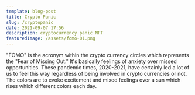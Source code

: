 ```yaml
---
template: blog-post
title: Crypto Panic
slug: /cryptopanic
date: 2021-09-07 17:56
description: cryptocurrency panic NFT
featuredImage: /assets/fomo-01.png
---
```

"FOMO" is the acronym within the crypto currency circles which represents the "Fear of Missing Out." It's basically feelings of anxiety over missed opportunities. These pandemic times, 2020-2021, have certainly led a lot of us to feel this way regardless of being involved in crypto currencies or not. The colors are to evoke excitement and mixed feelings over a sun which rises which different colors each day.